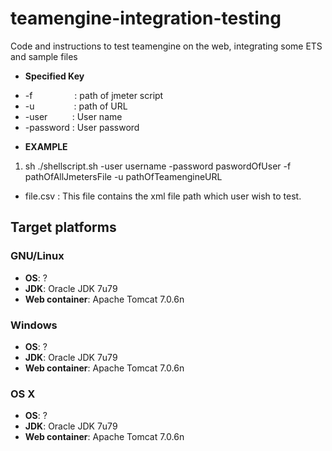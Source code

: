 # teamengine-integration-testing
Code and instructions to test teamengine on the web, integrating some ETS and sample files <br/>

* **Specified Key**<br/>

 - -f&nbsp;&nbsp;&nbsp;&nbsp;&nbsp;&nbsp;&nbsp;&nbsp;&nbsp;&nbsp;&nbsp;&nbsp;&nbsp;&nbsp;&nbsp;&nbsp;&nbsp;:	path of jmeter script<br/>
 - -u&nbsp;&nbsp;&nbsp;&nbsp;&nbsp;&nbsp;&nbsp;&nbsp;&nbsp;&nbsp;&nbsp;&nbsp;&nbsp;&nbsp;&nbsp;&nbsp;:	path of URL<br/>
 - -user&nbsp;&nbsp;&nbsp;&nbsp;&nbsp;&nbsp;&nbsp;&nbsp;&nbsp;&nbsp;:	User name<br/>
 - -password&nbsp;:	User password<br/>


* **EXAMPLE**<br/>
1. sh ./shellscript.sh  -user username -password paswordOfUser -f pathOfAllJmetersFile -u pathOfTeamengineURL

* file.csv : This file contains the xml file path which user wish to test.<br/>


## Target platforms

### GNU/Linux
* __OS__: ?
* __JDK__: Oracle JDK 7u79
* __Web container__: Apache Tomcat 7.0.6n

### Windows
* __OS__: ?
* __JDK__: Oracle JDK 7u79
* __Web container__: Apache Tomcat 7.0.6n

### OS X
* __OS__: ?
* __JDK__: Oracle JDK 7u79
* __Web container__: Apache Tomcat 7.0.6n